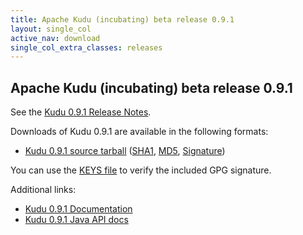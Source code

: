 ```yaml
---
title: Apache Kudu (incubating) beta release 0.9.1
layout: single_col
active_nav: download
single_col_extra_classes: releases
---
```


<!--

Licensed to the Apache Software Foundation (ASF) under one
or more contributor license agreements.  See the NOTICE file
distributed with this work for additional information
regarding copyright ownership.  The ASF licenses this file
to you under the Apache License, Version 2.0 (the
"License"); you may not use this file except in compliance
with the License.  You may obtain a copy of the License at

  http://www.apache.org/licenses/LICENSE-2.0

Unless required by applicable law or agreed to in writing,
software distributed under the License is distributed on an
"AS IS" BASIS, WITHOUT WARRANTIES OR CONDITIONS OF ANY
KIND, either express or implied.  See the License for the
specific language governing permissions and limitations
under the License.

-->

## Apache Kudu (incubating) beta release 0.9.1

See the [Kudu 0.9.1 Release Notes](docs/release_notes.html).

Downloads of Kudu 0.9.1 are available in the following formats:

* [Kudu 0.9.1 source tarball](http://www.apache.org/closer.cgi?filename=incubator/kudu/0.9.1/apache-kudu-incubating-0.9.1.tar.gz&action=download)
  ([SHA1](https://archive.apache.org/dist/incubator/kudu/0.9.1/apache-kudu-incubating-0.9.1.tar.gz.sha),
  [MD5](https://archive.apache.org/dist/incubator/kudu/0.9.1/apache-kudu-incubating-0.9.1.tar.gz.md5),
  [Signature](https://archive.apache.org/dist/incubator/kudu/0.9.1/apache-kudu-incubating-0.9.1.tar.gz.asc))

You can use the [KEYS file](https://archive.apache.org/dist/incubator/kudu/KEYS) to verify the included GPG signature.

Additional links:

* [Kudu 0.9.1 Documentation](docs/)
* [Kudu 0.9.1 Java API docs](apidocs/)
